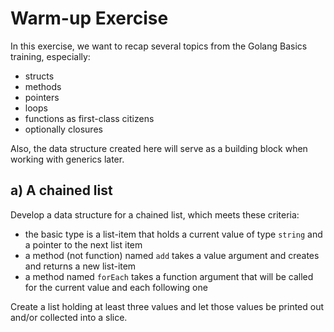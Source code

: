 # Warm-up Exercise

In this exercise, we want to recap several topics from the Golang Basics training,
especially:

- structs
- methods
- pointers
- loops
- functions as first-class citizens
- optionally closures

Also, the data structure created here will serve as a building block when working with generics later.

## a) A chained list

Develop a data structure for a chained list, which meets these criteria:

- the basic type is a list-item that holds a current value of type `string` and a pointer to the next list item
- a method (not function) named `add` takes a value argument and creates and returns a new list-item
- a method named `forEach` takes a function argument that will be called for the current value and each following one

Create a list holding at least three values and let those values be printed out and/or collected into a slice.